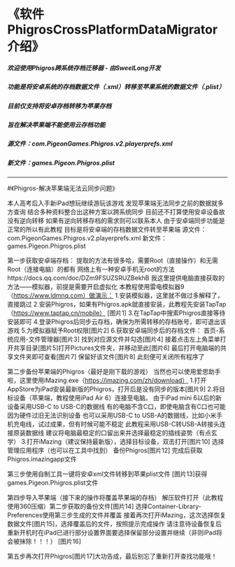 # 《软件PhigrosCrossPlatformDataMigrator介绍》
##### 欢迎使用Phigros跨系统存档迁移器 - 由SweelLong开发
##### 功能是将安卓系统的存档数据文件（*.xml）转移至苹果系统的数据文件（*.plist）
##### 目前仅支持将安卓存档转移为苹果存档
##### 旨在解决苹果端不能使用云存档功能

##### 源文件：com.PigeonGames.Phigros.v2.playerprefs.xml
##### 新文件：games.Pigeon.Phigros.plist


------------------------------------------------------

#《Phigros-解决苹果端无法云同步问题》

本人高考后入手新iPad想玩继续游玩该游戏
发现苹果端无法同步之前的数据就多方查询
结合多种资料整合出这种方案以跨系统同步
目前还不打算使用安卓设备故没有逆向转移
如果有逆向转移存档的需求则可以联系本人
由于安卓端同步功能是正常的所以有此教程
目标是将安卓端的存档数据文件转至苹果端
源文件：com.PigeonGames.Phigros.v2.playerprefs.xml
新文件：games.Pigeon.Phigros.plist

第一步获取安卓端存档：
提取的方法有很多哈，需要Root（直接操作）和无需Root（连接电脑）的都有
网络上有一种安卓手机无root的方法https://docs.qq.com/doc/DZm9FSUZSRUZBekhB
我这里提供电脑直接获取的方法——模拟器，前提是需要开启虚拟化
本教程使用雷电模拟器9（https://www.ldmnq.com）做演示：
1.安装模拟器，这里就不做过多解释了，直接跳过
2.安装Phigros，如果有Phigros.apk就直接安装，此教程先安装TapTap（https://www.taptap.cn/mobile）
[图片1]
3.在TapTap中搜索Phigros直接等待安装即可
4.登录Phigros后同步云存档，确保为所需转移的存档账号，即可退出该游戏
5.为模拟器赋予Root权限[图片2]
6.获取安卓端同步后的存档文件：
首页-系统应用-文件管理器[图片3]
找到对应源文件并勾选[图片4]
接着点击左上角菜单打开共享目录[图片5]打开Pictures文件夹，并移动至此[图片6]
最后打开电脑端的共享文件夹即可查看[图片7]
保留好该文件[图片8]
此刻便可关闭所有程序了

第二步备份苹果端的Phigros（最好是刚下载的游戏）
当然也可以使用爱思助手啦，这里使用iMazing.exe（https://imazing.com/zh/download）
1.打开AppStore为iPad安装最新版的Phigros，打开后是没有同步的版本[图片9]
2.将目标设备（苹果端，教程使用iPad Air 6）连接至电脑。
由于iPad mini 6以后的新设备采用USB-C to USB-C的数据线
有的电脑不含C口，即使电脑含有C口也可能因为硬件过旧无法识别设备
也可以采用USB-C to USB-A的数据线，比如小米手机充电线，试过成果，但有时候可能不稳定
此教程采用USB-C转USB-A转接头连接原装数据线
建议将电脑最稳定的口留出来并选择最稳定的插线姿势（有点玄学）
3.打开iMazing（建议保持最新版），选择目标设备，双击打开[图片10]
选择管理应用程序（也可以在工具中找到）
备份Phigros[图片12]
完成后获取Phigros.imazingapp文件

第三步使用自制工具一键将安卓xml文件转移到苹果plist文件
[图片13]获得games.Pigeon.Phigros.plist文件

第四步导入苹果端（接下来的操作将覆盖苹果端的存档）
解压软件打开（此教程使用360压缩）第二步获取的备份文件[图片14]
选择Container-Library-Preferences使用第三步生成的文件并覆盖
接着再次打开iMazing，这次选择恢复数据文件[图片15]，选择覆盖后的文件，按照提示完成操作
请注意待设备恢复后重新开机时在iPad已进行部分设置界面要选择保留部分设置并继续（非则iPad将会被抹除！！！）
[图片16]

第五步再次打开Phigros[图片17]大功告成，最后别忘了重新打开查找功能哦！
